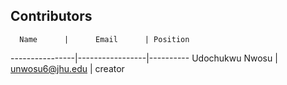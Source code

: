 ## Contributors

      Name      |      Email      | Position
----------------|-----------------|----------
Udochukwu Nwosu | unwosu6@jhu.edu |  creator